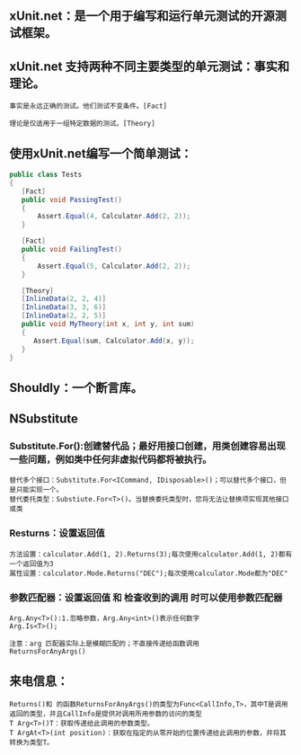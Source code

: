 ## xUnit.net：是一个用于编写和运行单元测试的开源测试框架。  
## xUnit.net 支持两种不同主要类型的单元测试：事实和理论。
```
事实是永远正确的测试。他们测试不变条件。[Fact]

理论是仅适用于一组特定数据的测试。[Theory]
```
## 使用xUnit.net编写一个简单测试：
```C#
public class Tests
{
   [Fact]
   public void PassingTest()
   {
       Assert.Equal(4, Calculator.Add(2, 2));
   }

   [Fact]
   public void FailingTest()
   {
       Assert.Equal(5, Calculator.Add(2, 2));
   }

   [Theory]
   [InlineData(2, 2, 4)]
   [InlineData(3, 3, 6)]
   [InlineData(2, 2, 5)]
   public void MyTheory(int x, int y, int sum)
   {
      Assert.Equal(sum, Calculator.Add(x, y));
   }
}
```
## Shouldly：一个断言库。

## NSubstitute
###  Substitute.For<Interface>():创建替代品；最好用接口创建，用类创建容易出现一些问题，例如类中任何非虚拟代码都将被执行。
    替代多个接口：Substitute.For<ICommand, IDisposable>()；可以替代多个接口，但是只能实现一个。
    替代委托类型：Substiute.For<T>()。当替换委托类型时，您将无法让替换项实现其他接口或类
### Resturns：设置返回值
    方法设置：calculator.Add(1, 2).Returns(3);每次使用calculator.Add(1, 2)都有一个返回值为3
    属性设置：calculator.Mode.Returns("DEC");每次使用calculator.Mode都为"DEC"
### 参数匹配器：设置返回值 和 检查收到的调用 时可以使用参数匹配器   
    Arg.Any<T>():1.忽略参数，Arg.Any<int>()表示任何数字
    Arg.Is<T>();
   
    注意：arg 匹配器实际上是模糊匹配的；不直接传递给函数调用
    ReturnsForAnyArgs()
## 来电信息：
    Returns()和 的函数ReturnsForAnyArgs()的类型为Func<CallInfo,T>，其中T是调用返回的类型，并且CallInfo是提供对调用所用参数的访问的类型  
    T Arg<T>()T：获取传递给此调用的参数类型。  
    T ArgAt<T>(int position)：获取在指定的从零开始的位置传递给此调用的参数，并将其转换为类型T。

